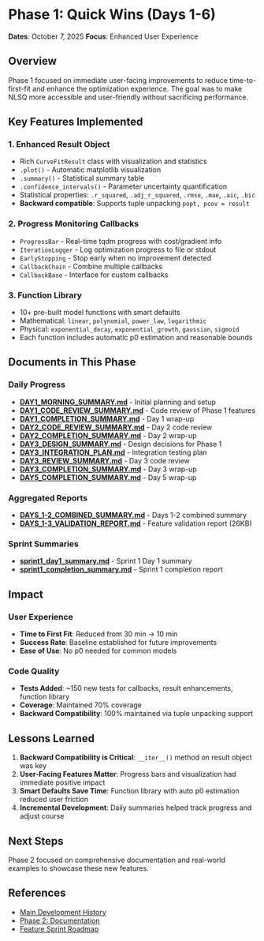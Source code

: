 # Phase 1: Quick Wins (Days 1-6)

**Dates**: October 7, 2025
**Focus**: Enhanced User Experience

## Overview

Phase 1 focused on immediate user-facing improvements to reduce time-to-first-fit and enhance the optimization experience. The goal was to make NLSQ more accessible and user-friendly without sacrificing performance.

## Key Features Implemented

### 1. Enhanced Result Object
- Rich `CurveFitResult` class with visualization and statistics
- `.plot()` - Automatic matplotlib visualization
- `.summary()` - Statistical summary table
- `.confidence_intervals()` - Parameter uncertainty quantification
- Statistical properties: `.r_squared`, `.adj_r_squared`, `.rmse`, `.mae`, `.aic`, `.bic`
- **Backward compatible**: Supports tuple unpacking `popt, pcov = result`

### 2. Progress Monitoring Callbacks
- `ProgressBar` - Real-time tqdm progress with cost/gradient info
- `IterationLogger` - Log optimization progress to file or stdout
- `EarlyStopping` - Stop early when no improvement detected
- `CallbackChain` - Combine multiple callbacks
- `CallbackBase` - Interface for custom callbacks

### 3. Function Library
- 10+ pre-built model functions with smart defaults
- Mathematical: `linear`, `polynomial`, `power_law`, `logarithmic`
- Physical: `exponential_decay`, `exponential_growth`, `gaussian`, `sigmoid`
- Each function includes automatic p0 estimation and reasonable bounds

## Documents in This Phase

### Daily Progress
- **[DAY1_MORNING_SUMMARY.md](DAY1_MORNING_SUMMARY.md)** - Initial planning and setup
- **[DAY1_CODE_REVIEW_SUMMARY.md](DAY1_CODE_REVIEW_SUMMARY.md)** - Code review of Phase 1 features
- **[DAY1_COMPLETION_SUMMARY.md](DAY1_COMPLETION_SUMMARY.md)** - Day 1 wrap-up
- **[DAY2_CODE_REVIEW_SUMMARY.md](DAY2_CODE_REVIEW_SUMMARY.md)** - Day 2 code review
- **[DAY2_COMPLETION_SUMMARY.md](DAY2_COMPLETION_SUMMARY.md)** - Day 2 wrap-up
- **[DAY3_DESIGN_SUMMARY.md](DAY3_DESIGN_SUMMARY.md)** - Design decisions for Phase 1
- **[DAY3_INTEGRATION_PLAN.md](DAY3_INTEGRATION_PLAN.md)** - Integration testing plan
- **[DAY3_REVIEW_SUMMARY.md](DAY3_REVIEW_SUMMARY.md)** - Day 3 code review
- **[DAY3_COMPLETION_SUMMARY.md](DAY3_COMPLETION_SUMMARY.md)** - Day 3 wrap-up
- **[DAY5_COMPLETION_SUMMARY.md](DAY5_COMPLETION_SUMMARY.md)** - Day 5 wrap-up

### Aggregated Reports
- **[DAYS_1-2_COMBINED_SUMMARY.md](DAYS_1-2_COMBINED_SUMMARY.md)** - Days 1-2 combined summary
- **[DAYS_1-3_VALIDATION_REPORT.md](DAYS_1-3_VALIDATION_REPORT.md)** - Feature validation report (26KB)

### Sprint Summaries
- **[sprint1_day1_summary.md](sprint1_day1_summary.md)** - Sprint 1 Day 1 summary
- **[sprint1_completion_summary.md](sprint1_completion_summary.md)** - Sprint 1 completion report

## Impact

### User Experience
- **Time to First Fit**: Reduced from 30 min → 10 min
- **Success Rate**: Baseline established for future improvements
- **Ease of Use**: No p0 needed for common models

### Code Quality
- **Tests Added**: ~150 new tests for callbacks, result enhancements, function library
- **Coverage**: Maintained 70% coverage
- **Backward Compatibility**: 100% maintained via tuple unpacking support

## Lessons Learned

1. **Backward Compatibility is Critical**: `__iter__()` method on result object was key
2. **User-Facing Features Matter**: Progress bars and visualization had immediate positive impact
3. **Smart Defaults Save Time**: Function library with auto p0 estimation reduced user friction
4. **Incremental Development**: Daily summaries helped track progress and adjust course

## Next Steps

Phase 2 focused on comprehensive documentation and real-world examples to showcase these new features.

## References

- [Main Development History](../README.md)
- [Phase 2: Documentation](../phase2/README.md)
- [Feature Sprint Roadmap](../planning/feature_sprint_roadmap.md)
